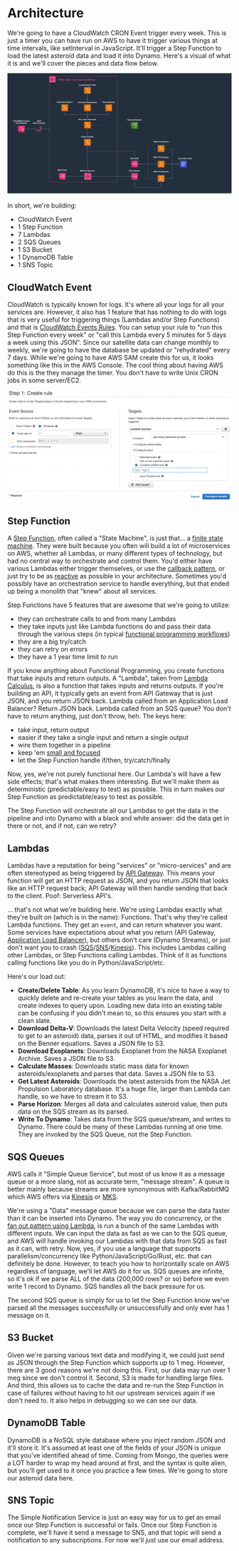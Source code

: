 # Architecture

We're going to have a CloudWatch CRON Event trigger every week. This is just a timer you can have run on AWS to have it trigger various things at time intervals, like setInterval in JavaScript. It'll trigger a Step Function to load the latest asteroid data and load it into Dynamo. Here's a visual of what it is and we'll cover the pieces and data flow below.

<img src="./Asteroid Architecture 4.1.2020-c.png"></img>

In short, we're building:
- CloudWatch Event
- 1 Step Function
- 7 Lambdas
- 2 SQS Queues
- 1 S3 Bucket
- 1 DynamoDB Table
- 1 SNS Topic

## CloudWatch Event

CloudWatch is typically known for logs. It's where all your logs for all your services are. However, it also has 1 feature that has nothing to do with logs that is very useful for triggering things (Lambdas and/or Step Functions) and that is <a href="https://docs.aws.amazon.com/AmazonCloudWatch/latest/events/Create-CloudWatch-Events-Scheduled-Rule.html">CloudWatch Events Rules</a>. You can setup your rule to "run this Step Function every week" or "call this Lambda every 5 minutes for 5 days a week using this JSON". Since our satellite data can change monthly to weekly, we're going to have the database be updated or "rehydrated" every 7 days. While we're going to have AWS SAM create this for us, it looks something like this in the AWS Console. The cool thing about having AWS do this is the they manage the timer. You don't have to write Unix CRON jobs in some server/EC2.

<img src="./Screen-Shot-2020-04-01-at-7.08.45-PM-1024x505.png"></img>

## Step Function


A <a href="https://aws.amazon.com/step-functions/">Step Function</a>, often called a "State Machine", is just that... a <a href="https://jessewarden.com/2012/07/finite-state-machines-in-game-development.html">finite state machine</a>. They were built because you often will build a lot of microservices on AWS, whether all Lambdas, or many different types of technology, but had no central way to orchestrate and control them. You'd either have various Lambdas either trigger themselves, or use the <a href="https://docs.aws.amazon.com/step-functions/latest/dg/callback-task-sample-sqs.html">callback pattern</a>, or just try to be as <a href="https://www.reactivemanifesto.org/">reactive</a> as possible in your architecture. Sometimes you'd possibly have an orchestration service to handle everything, but that ended up being a monolith that "knew" about all services.



Step Functions have 5 features that are awesome that we're going to utilize:



- they can orchestrate calls to and from many Lambdas
- they take inputs just like Lambda functions do and pass their data through the various steps (in typical <a href="https://increment.com/software-architecture/primer-on-functional-architecture/">functional programming workflows</a>)  
- they are a big try/catch
- they can retry on errors
- they have a 1 year time limit to run</li></ol>
<!-- /wp:list -->


If you know anything about Functional Programming, you create functions that take inputs and return outputs. A "Lambda", taken from <a href="https://en.wikipedia.org/wiki/Lambda_calculus">Lambda Calculus</a>, is also a function that takes inputs and returns outputs. If you're building an API, it typically gets an event from API Gateway that is just JSON, and you return JSON back. Lambda called from an Application Load Balancer? Return JSON back. Lambda called from an SQS queue? You don't have to return anything, just don't throw, heh. The keys here:

- take input, return output
- easier if they take a single input and return a single output
- wire them together in a pipeline
- keep 'em <a href="https://theburningmonk.com/2018/01/aws-lambda-should-you-have-few-monolithic-functions-or-many-single-purposed-functions/">small and focused</a>
- let the Step Function handle if/then, try/catch/finally

Now, yes, we're not purely functional here. Our Lambda's will have a few side effects; that's what makes them interesting. But we'll make them as deterministic (predictable/easy to test) as possible. This in turn makes our Step Function as predictable/easy to test as possible.

The Step Function will orchestrate all our Lambdas to get the data in the pipeline and into Dynamo with a black and white answer: did the data get in there or not, and if not, can we retry?

## Lambdas

 Lambdas have a reputation for being "services" or "micro-services" and are often stereotyped as being triggered by <a href="https://aws.amazon.com/api-gateway/">API Gateway</a>. This means your function will get an HTTP request as JSON, and you return JSON that looks like an HTTP request back; API Gateway will then handle sending that back to the client. Poof: Serverless API's.

... that's not what we're building here. We're using Lambdas exactly what they're built on (which is in the name): Functions. That's why they're called Lambda functions. They get an <code>event</code>, and can return whatever you want. Some services have expectations about what you return (API Gateway, <a href="https://docs.aws.amazon.com/elasticloadbalancing/latest/application/introduction.html">Application Load Balancer</a>), but others don't care (Dynamo Streams), or just don't want you to crash (<a href="https://aws.amazon.com/sqs/">SQS</a>/<a href="https://aws.amazon.com/sns/?whats-new-cards.sort-by=item.additionalFields.postDateTime&amp;whats-new-cards.sort-order=desc">SNS</a>/<a href="https://aws.amazon.com/kinesis/">Kinesis</a>). This includes Lambdas calling other Lambdas, or Step Functions calling Lambdas. Think of it as functions calling functions like you do in Python/JavaScript/etc.

Here's our load out:

- **Create/Delete Table**: As you learn DynamoDB, it's nice to have a way to quickly delete and re-create your tables as you learn the data, and create indexes to query upon. Loading new data into an existing table can be confusing if you didn't mean to, so this ensures you start with a clean slate.
- **Download Delta-V**: Downloads the latest Delta Velocity (speed required to get to an asteroid) data, parses it out of HTML, and modifies it based on the Benner equations. Saves a JSON file to S3.
- **Download Exoplanets**: Downloads Exoplanet from the NASA Exoplanet Archive. Saves a JSON file to S3.
- **Calculate Masses**: Downloads static mass data for known asteroids/exoplanets and parses that data. Saves a JSON file to S3.
- **Get Latest Asteroids**: Downloads the latest asteroids from the NASA Jet Propulsion Laboratory database. It's a huge file, larger than Lambda can handle, so we have to stream it to S3.
- **Parse Horizon**: Merges all data and calculates asteroid value, then puts data on the SQS stream as its parsed.
- **Write To Dynamo**: Takes data from the SQS queue/stream, and writes to Dynamo. There could be many of these Lambdas running at one time. They are invoked by the SQS Queue, not the Step Function.

## SQS Queues

AWS calls it "Simple Queue Service", but most of us know it as a message queue or a more slang, not as accurate term, "message stream". A queue is better mainly because streams are more synonymous with Kafka/RabbitMQ  which AWS offers via <a href="https://aws.amazon.com/kinesis/">Kinesis</a> or <a href="https://aws.amazon.com/msk/">MKS</a>.

We're using a "Data" message queue because we can parse the data faster than it can be inserted into Dynamo. The way you do concurrency, or the <a href="https://theburningmonk.com/2018/04/how-to-do-fan-out-and-fan-in-with-aws-lambda/">fan out pattern using Lambda</a>, is run a bunch of the same Lambdas with different inputs. We can input the data as fast as we can to the SQS queue, and AWS will handle invoking our Lambdas with that data from SQS as fast as it can, with retry. Now, yes, if you use a language that supports parallelism/concurrency like Python/JavaScript/Go/Rust, etc. that can definitely be done. However, to teach you how to horizontally scale on AWS regardless of language, we'll let AWS do it for us. SQS queues are infinite, so it's ok if we parse ALL of the data (200,000 rows? or so) before we even write 1 record to Dynamo. SQS handles all the back pressure for us.

The second SQS queue is simply for us to let the Step Function know we've parsed all the messages successfully or unsuccessfully and only ever has 1 message on it.

## S3 Bucket

Given we're parsing various text data and modifying it, we could just send as JSON through the Step Function which supports up to 1 meg. However, there are 3 good reasons we're not doing this. First, our data may run over 1 meg since we don't control it. Second, S3 is made for handling large files. And third, this allows us to cache the data and re-run the Step Function in case of failures without having to hit our upstream services again if we don't need to. It also helps in debugging so we can see our data.

## DynamoDB Table

DynamoDB is a NoSQL style database where you inject random JSON and it'll store it. It's assumed at least one of the fields of your JSON is unique that you've identified ahead of time. Coming from Mongo, the queries were a LOT harder to wrap my head around at first, and the syntax is quite alien, but you'll get used to it once you practice a few times. We're going to store our asteroid data here. 

## SNS Topic

The Simple Notification Service is just an easy way for us to get an email once our Step Function is successful or fails. Once our Step Function is complete, we'll have it send a message to SNS, and that topic will send a notification to any subscriptions. For now we'll just use our email address.